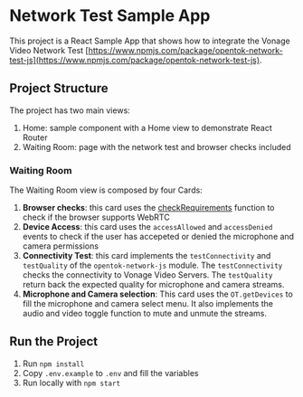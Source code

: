 # Network Test Sample App

This project is a React Sample App that shows how to integrate the Vonage Video Network Test [https://www.npmjs.com/package/opentok-network-test-js](https://www.npmjs.com/package/opentok-network-test-js).

## Project Structure

The project has two main views:

1. Home: sample component with a Home view to demonstrate React Router 
2. Waiting Room: page with the network test and browser checks included


### Waiting Room

The Waiting Room view is composed by four Cards:

1. **Browser checks**: this card uses the [checkRequirements](https://tokbox.com/developer/sdks/js/reference/OT.html#checkSystemRequirements) function to check if the browser supports WebRTC
2. **Device Access**: this card uses the `accessAllowed` and `accessDenied` events to check if the user has accepeted or denied the microphone and camera permissions
3. **Connectivity Test**: this card implements the `testConnectivity` and `testQuality` of the  `opentok-network-js` module. The `testConnectivity` checks the connectivity to Vonage Video Servers. The `testQuality` return back the expected quality for microphone and camera streams.
4. **Microphone and Camera selection**: This card uses the `OT.getDevices` to fill the microphone and camera select menu. It also implements the audio and video toggle function to mute and unmute the streams. 


## Run the Project

1. Run `npm install`
2. Copy `.env.example` to `.env` and fill the variables
4. Run locally with `npm start` 
